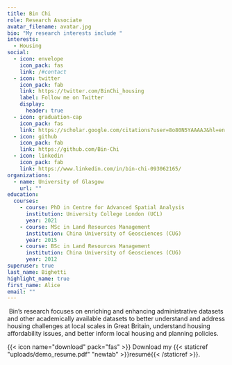 ```yaml
---
title: Bin Chi
role: Research Associate
avatar_filename: avatar.jpg
bio: "My research interests include "
interests:
  - Housing
social:
  - icon: envelope
    icon_pack: fas
    link: /#contact
  - icon: twitter
    icon_pack: fab
    link: https://twitter.com/BinChi_housing
    label: Follow me on Twitter
    display:
      header: true
  - icon: graduation-cap
    icon_pack: fas
    link: https://scholar.google.com/citations?user=8o80N5YAAAAJ&hl=en
  - icon: github
    icon_pack: fab
    link: https://github.com/Bin-Chi
  - icon: linkedin
    icon_pack: fab
    link: https://www.linkedin.com/in/bin-chi-093062165/
organizations:
  - name: University of Glasgow
    url: ""
education:
  courses:
    - course: PhD in Centre for Advanced Spatial Analysis
      institution: University College London (UCL)
      year: 2021
    - course: MSc in Land Resources Management
      institution: China University of Geosciences (CUG)
      year: 2015
    - course: BSc in Land Resources Management
      institution: China University of Geosciences (CUG)
      year: 2012
superuser: true
last_name: Bighetti
highlight_name: true
first_name: Alice
email: ""
---
```

<!--StartFragment-->

 Bin’s research focuses on enriching and enhancing administrative datasets and other academically available datasets to better understand and address housing challenges at local scales in Great Britain, understand housing affordability issues, and better inform local housing and planning policies.

<!--EndFragment-->

{{< icon name="download" pack="fas" >}} Download my {{< staticref "uploads/demo_resume.pdf" "newtab" >}}resumé{{< /staticref >}}.